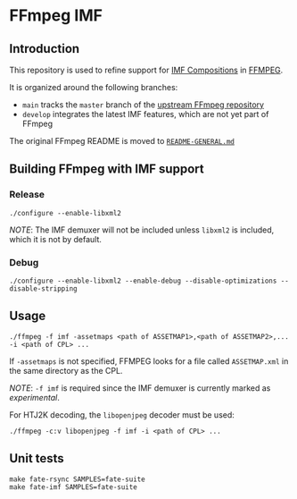 # FFmpeg IMF

## Introduction

This repository is used to refine support for [IMF
Compositions](https://ieeexplore.ieee.org/document/9097478) in
[FFMPEG](https://ffmpeg.org).

It is organized around the following branches:

* `main` tracks the `master` branch of the [upstream FFmpeg
  repository](https://github.com/FFmpeg/FFmpeg.git)
* `develop` integrates the latest IMF features, which are not yet part of
  FFmpeg

The original FFmpeg README is moved to [`README-GENERAL.md`](./README-GENERAL.md)

## Building FFmpeg with IMF support

### Release 

`./configure --enable-libxml2`

_NOTE_: The IMF demuxer will not be included unless `libxml2` is included, which
it is not by default.

### Debug

`./configure --enable-libxml2 --enable-debug --disable-optimizations --disable-stripping`

## Usage

`./ffmpeg -f imf -assetmaps <path of ASSETMAP1>,<path of ASSETMAP2>,... -i <path of CPL> ...`

If `-assetmaps` is not specified, FFMPEG looks for a file called `ASSETMAP.xml`
in the same directory as the CPL.

_NOTE_: `-f imf` is required since the IMF demuxer is currently marked as _experimental_.

For HTJ2K decoding, the `libopenjpeg` decoder must be used:

`./ffmpeg -c:v libopenjpeg -f imf -i <path of CPL> ...`

## Unit tests

```
make fate-rsync SAMPLES=fate-suite
make fate-imf SAMPLES=fate-suite
```
